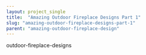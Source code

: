 ```yaml
---
layout: project_single
title:  "Amazing Outdoor Fireplace Designs Part 1"
slug: "amazing-outdoor-fireplace-designs-part-1"
parent: "amazing-outdoor-fireplace-design"
---
```

outdoor-fireplace-designs